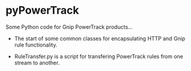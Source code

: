 pyPowerTrack
============

Some Python code for Gnip PowerTrack products...

* The start of some common classes for encapsulating HTTP and Gnip rule functionality.

* RuleTransfer.py is a script for transfering PowerTrack rules from one stream to another.

 

